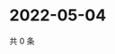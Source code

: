 # 2022-05-04

共 0 条

<!-- BEGIN WEIBO -->
<!-- 最后更新时间 Wed May 04 2022 11:23:47 GMT+0800 (China Standard Time) -->

<!-- END WEIBO -->
